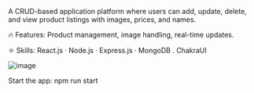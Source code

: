 A CRUD-based application platform where users can add, update, delete, and view product listings with images, prices, and names. 

🔥 Features: Product management, image handling, real-time updates.

⚛️ Skills: React.js · Node.js · Express.js · MongoDB . ChakraUI

![image](https://github.com/user-attachments/assets/f1d90b5d-8f0e-432a-83d4-03e7728839b9)

Start the app: npm run start
